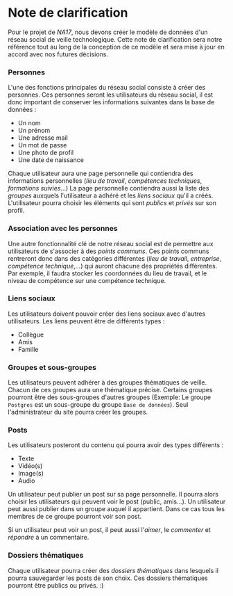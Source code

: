 # Note de clarification

Pour le projet de _NA17_, nous devons créer le modèle de données d'un réseau social de veille technologique. Cette note de clarification sera notre référence tout au long de la conception de ce modèle et sera mise à jour en accord avec nos futures décisions.

### Personnes
L'une des fonctions principales du réseau social consiste à créer des personnes. Ces personnes seront les utilisateurs du réseau social, il est donc important de conserver les informations suivantes dans la base de données :
- Un nom
- Un prénom
- Une adresse mail
- Un mot de passe
- Une photo de profil
- Une date de naissance

Chaque utilisateur aura une page personnelle qui contiendra des informations personnelles (*lieu de travail*, *compétences techniques*, *formations suivies*...)
La page personnelle contiendra aussi la liste des *groupes* auxquels l'utilisateur a adhéré et les *liens sociaux* qu'il a créés. 
L'utilisateur pourra choisir les éléments qui sont *publics* et *privés* sur son profil.

### Association avec les personnes

Une autre fonctionnalité clé de notre réseau social est de permettre aux utilisateurs de s'associer à des *points communs*.
Ces points communs rentreront donc dans des catégories différentes (*lieu de travail*, *entreprise*, *compétence technique*,...) qui auront chacune des propriétés différentes. Par exemple, il faudra stocker les coordonnées du lieu de travail, et le niveau de compétence sur une compétence technique.

### Liens sociaux

Les utilisateurs doivent pouvoir créer des liens sociaux avec d'autres utilisateurs. Les liens peuvent être de différents types :
- Collègue
- Amis
- Famille

### Groupes et sous-groupes

Les utilisateurs peuvent adhérer à des groupes thématiques de veille. Chacun de ces groupes aura une thématique précise. Certains groupes pourront être des sous-groupes d'autres groupes (Exemple: Le groupe `Postgres` est un sous-groupe du groupe `Base de données`).
Seul l'administrateur du site pourra créer les groupes.

### Posts

Les utilisateurs posteront du contenu qui pourra avoir des types différents :
- Texte
- Vidéo(s)
- Image(s)
- Audio

Un utilisateur peut publier un post sur sa page personnelle. Il pourra alors choisir les utilisateurs qui peuvent voir le post (public, amis...).
Un utilisateur peut aussi publier dans un groupe auquel il appartient. Dans ce cas tous les membres de ce groupe pourront voir son post. 

Si un utilisateur peut voir un post, il peut aussi l'*aimer*, le *commenter* et *répondre* à un commentaire. 

### Dossiers thématiques

Chaque utilisateur pourra créer des *dossiers thématiques* dans lesquels il pourra sauvegarder les posts de son choix. Ces dossiers thématiques pourront être publics ou privés.
:)